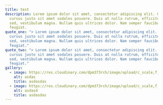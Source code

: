 ```yaml
---
title: test
description: Lorem ipsum dolor sit amet, consectetur adipiscing elit. Quisque
  cursus justo sit amet sodales posuere. Duis at nulla rutrum, efficitur turpis
  sed, vestibulum magna. Nullam quis ultrices dolor. Nam semper faucibus
  feugiat.
quote_one: "> Lorem ipsum dolor sit amet, consectetur adipiscing elit. Quisque
  cursus justo sit amet sodales posuere. Duis at nulla rutrum, efficitur turpis
  sed, vestibulum magna. Nullam quis ultrices dolor. Nam semper faucibus
  feugiat."
quote_two: "> Lorem ipsum dolor sit amet, consectetur adipiscing elit. Quisque
  cursus justo sit amet sodales posuere. Duis at nulla rutrum, efficitur turpis
  sed, vestibulum magna. Nullam quis ultrices dolor. Nam semper faucibus
  feugiat."
gallery:
  - image: https://res.cloudinary.com/dpm373rch/image/upload/c_scale,f_auto,q_auto,w_auto/v1612351913/Layer_0_1_mju0rx.png
    alt: asdas
    title: asdasdas
  - image: https://res.cloudinary.com/dpm373rch/image/upload/c_scale,f_auto,q_auto,w_auto/v1612351833/software-developer-meeting-with-designer_1_zp3etp.png
    alt: asdasd
    title: asdasdas
---
```

